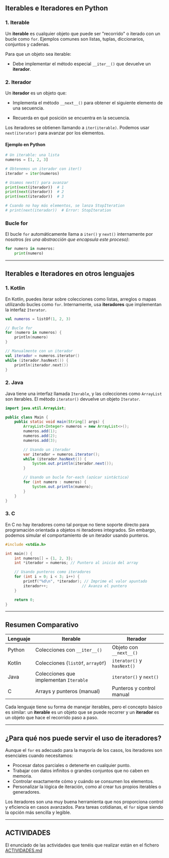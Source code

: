 ## **Iterables e Iteradores en Python**

### **1. Iterable**

Un **iterable** es cualquier objeto que puede ser "recorrido" o iterado con un bucle como `for`. Ejemplos comunes son listas, tuplas, diccionarios, conjuntos y cadenas.

Para que un objeto sea iterable:

- Debe implementar el método especial `__iter__()` que devuelve un **iterador**.

### **2. Iterador**

Un **iterador** es un objeto que:

- Implementa el método `__next__()` para obtener el siguiente elemento de una secuencia.

- Recuerda en qué posición se encuentra en la secuencia.

Los iteradores se obtienen llamando a `iter(iterable)`. Podemos usar `next(iterator)` para avanzar por los elementos.

#### **Ejemplo en Python**

```python
# Un iterable: una lista
numeros = [1, 2, 3]

# Obtenemos un iterador con iter()
iterador = iter(numeros)

# Usamos next() para avanzar
print(next(iterador))  # 1
print(next(iterador))  # 2
print(next(iterador))  # 3

# Cuando no hay más elementos, se lanza StopIteration
# print(next(iterador))  # Error: StopIteration
```

### **Bucle for**

El bucle `for` automáticamente llama a `iter()` y `next()` internamente por nosotros *(es una abstracción que encapsula este proceso)*:

```python
for numero in numeros:
    print(numero)
```

---

## **Iterables e Iteradores en otros lenguajes**

### **1. Kotlin**

En Kotlin, puedes iterar sobre colecciones como listas, arreglos o mapas utilizando bucles como `for`. Internamente, usa **iteradores** que implementan la interfaz `Iterator`.

```kotlin
val numeros = listOf(1, 2, 3)

// Bucle for
for (numero in numeros) {
    println(numero)
}

// Manualmente con un iterador
val iterador = numeros.iterator()
while (iterador.hasNext()) {
    println(iterador.next())
}
```

### **2. Java**

Java tiene una interfaz llamada `Iterable`, y las colecciones como `ArrayList` son iterables. El método `iterator()` devuelve un objeto `Iterator`.

```java
import java.util.ArrayList;

public class Main {
    public static void main(String[] args) {
        ArrayList<Integer> numeros = new ArrayList<>();
        numeros.add(1);
        numeros.add(2);
        numeros.add(3);

        // Usando un iterador
        var iterador = numeros.iterator();
        while (iterador.hasNext()) {
            System.out.println(iterador.next());
        }

        // Usando un bucle for-each (azúcar sintáctica)
        for (int numero : numeros) {
            System.out.println(numero);
        }
    }
}
```

### **3. C**

En C no hay iteradores como tal porque no tiene soporte directo para programación orientada a objetos ni iteradores integrados. Sin embargo, podemos simular el comportamiento de un iterador usando punteros.

```c
#include <stdio.h>

int main() {
    int numeros[] = {1, 2, 3};
    int *iterador = numeros; // Puntero al inicio del array

    // Usando punteros como iteradores
    for (int i = 0; i < 3; i++) {
        printf("%d\n", *iterador); // Imprime el valor apuntado
        iterador++;               // Avanza el puntero
    }

    return 0;
}
```

---

## **Resumen Comparativo**

| Lenguaje | Iterable                              | Iterador                     |
|----------|---------------------------------------|------------------------------|
| Python   | Colecciones con `__iter__()`          | Objeto con `__next__()`      |
| Kotlin   | Colecciones (`listOf`, `arrayOf`)     | `iterator()` y `hasNext()`   |
| Java     | Colecciones que implementan `Iterable`| `iterator()` y `next()`      |
| C        | Arrays y punteros (manual)            | Punteros y control manual    |

Cada lenguaje tiene su forma de manejar iterables, pero el concepto básico es similar: un **iterable** es un objeto que se puede recorrer y un **iterador** es un objeto que hace el recorrido paso a paso.

---

## **¿Para qué nos puede servir el uso de iteradores?**

Aunque el `for` es adecuado para la mayoría de los casos, los iteradores son esenciales cuando necesitamos:

- Procesar datos parciales o detenerte en cualquier punto.
- Trabajar con datos infinitos o grandes conjuntos que no caben en memoria.
- Controlar exactamente cómo y cuándo se consumen los elementos.
- Personalizar la lógica de iteración, como al crear tus propios iterables o generadores.

Los iteradores son una muy buena herramienta que nos proporciona control y eficiencia en casos avanzados. Para tareas cotidianas, el `for` sigue siendo la opción más sencilla y legible.

---

## ACTIVIDADES

El enunciado de las actividades que tenéis que realizar están en el fichero [ACTIVIDADES.md](ACTIVIDADES.md)
